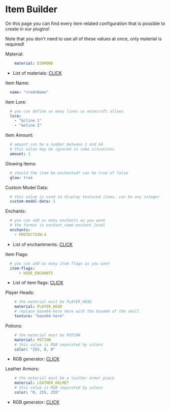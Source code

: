 # Item Builder

On this page you can find every item related configuration that is possible to create in our plugins!

Note that you don't need to use all of these values at once, only material is required!

Material:

```yaml
    material: DIAMOND
```
* List of materials: [CLICK](https://hub.spigotmc.org/javadocs/bukkit/org/bukkit/Material.html)

Item Name:

```yaml
  name: "<red>Name"
```

Item Lore:

```yaml
  # you can define as many lines as minecraft allows
  lore:
    - "&cline 1"
    - "&eline 2"
```

Item Amount:

```yaml
  # amount can be a number between 1 and 64
  # this value may be ignored in some situations
  amount: 1
```

Glowing Items:

```yaml
  # should the item be enchanted? can be true of false
  glow: true
```

Custom Model Data:

```yaml
  # this value is used to display textured items, can be any integer
  custom-model-data: 1
```

Enchants:

```yaml
  # you can add as many enchants as you want
  # the format is enchant_name:enchant_level
  enchants:
    - PROTECTION:4
```
* List of enchantments: [CLICK](https://hub.spigotmc.org/javadocs/bukkit/org/bukkit/enchantments/Enchantment.html)

Item Flags:

```yaml
  # you can add as many item flags as you want
  item-flags:
      - HIDE_ENCHANTS
```
* List of item flags: [CLICK](https://hub.spigotmc.org/javadocs/bukkit/org/bukkit/inventory/ItemFlag.html)

Player Heads:

```yaml
    # the material must be PLAYER_HEAD
    material: PLAYER_HEAD
    # replace base64-here here with the base64 of the skull
    texture: "base64-here"
```

Potions:

```yaml
    # the material must be POTION
    material: POTION
    # this value is RGB separated by colons
    color: "255, 0, 0"
```
* RGB generator: [CLICK](https://htmlcolorcodes.com/color-picker/)

Leather Armors:

```yaml
    # the material must be a leather armor piece
    material: LEATHER_HELMET
    # this value is RGB separated by colons
    color: "0, 255, 255"
```
* RGB generator: [CLICK](https://htmlcolorcodes.com/color-picker/)
